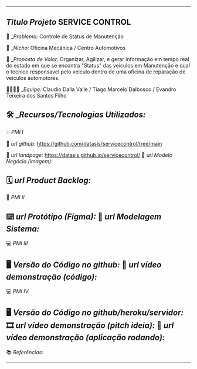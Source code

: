 ----------------------------------
*Titulo Projeto*  SERVICE CONTROL 
----------------------------------
🙁 _*Problema:* Controle de Status de Manutenção

🙂 _*Nicho:* Oficina Mecânica / Centro Automotivos

🎁 _*Proposta de Valor:* Organizar, Agilizar, e gerar informação em tempo real do estado em que se encontra "Status" das veiculos em Manutenção e qual o tecnico responsavel pelo veiculo dentro de uma oficina de reparação de veiculos automotores.

🧑‍💻👩‍💻 _*Equipe:* Claudio Dalla Valle / Tiago Marcelo Dalbosco / Evandro Teixeira dos Santos Filho

🛠️ _*Recursos/Tecnologias Utilizados:* 
-------------------
💡 *PMI I*

🔗 _*url github:*_
https://github.com/datasis/servicecontrol/tree/main

🛬 _*url landpage:*_
https://datasis.github.io/servicecontrol/
🤝 _*url Modelo Negócio (imagem):*_

🗓️ _*url Product Backlog:*_
-------------------
📲 *PMI II*

⌨️ _*url Protótipo (Figma):*_
📝 _*url Modelagem Sistema:*_
-------------------
💻 *PMI III*

🖥️ _*Versão do Código no github:*_
🎥 _*url vídeo demonstração (código):*_
-------------------
💻 *PMI IV*

🖥️ _*Versão do Código no github/heroku/servidor:*_
🎞️ _*url vídeo demonstração (pitch ideia):*_
🎥 _*url vídeo demonstração (aplicação rodando):*_
-------------------
📚 *Referências:*

-------------------
